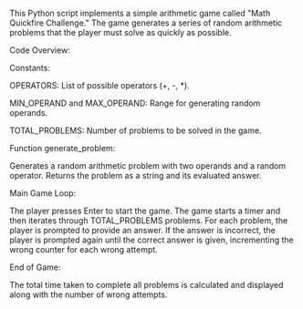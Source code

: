 This Python script implements a simple arithmetic game called "Math Quickfire Challenge." The game generates a series of random arithmetic problems that the player must solve as quickly as possible.

Code Overview:

Constants:

OPERATORS: List of possible operators (+, -, *).

MIN_OPERAND and MAX_OPERAND: Range for generating random operands.

TOTAL_PROBLEMS: Number of problems to be solved in the game.

Function generate_problem:

   Generates a random arithmetic problem with two operands and a random operator.
   Returns the problem as a string and its evaluated answer.

Main Game Loop:

   The player presses Enter to start the game.
   The game starts a timer and then iterates through TOTAL_PROBLEMS problems.
   For each problem, the player is prompted to provide an answer. If the answer is incorrect, the player is prompted again until the correct answer is given, incrementing the wrong counter for each wrong attempt.

End of Game:

  The total time taken to complete all problems is calculated and displayed along with the number of wrong attempts.
